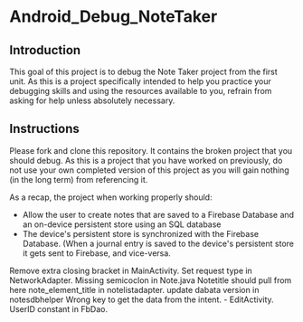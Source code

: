 # Android_Debug_NoteTaker

## Introduction

This goal of this project is to debug the Note Taker project from the first unit. As this is a project specifically intended to help you practice your debugging skills and using the resources available to you, refrain from asking for help unless absolutely necessary.

## Instructions

Please fork and clone this repository. It contains the broken project that you should debug. As this is a project that you have worked on previously, do not use your own completed version of this project as you will gain nothing (in the long term) from referencing it.

As a recap, the project when working properly should:

- Allow the user to create notes that are saved to a Firebase Database and an on-device persistent store using an SQL database
- The device's persistent store is synchronized with the Firebase Database. (When a journal entry is saved to the device's persistent store it gets sent to Firebase, and vice-versa.


Remove extra closing bracket in MainActivity. 
Set request type in NetworkAdapter.
Missing semicoclon in Note.java
Notetitle should pull from here note_element_title in notelistadapter. 
update dabata version in notesdbhelper 
Wrong key to get the data from the intent. - EditActivity.
UserID constant in FbDao. 
